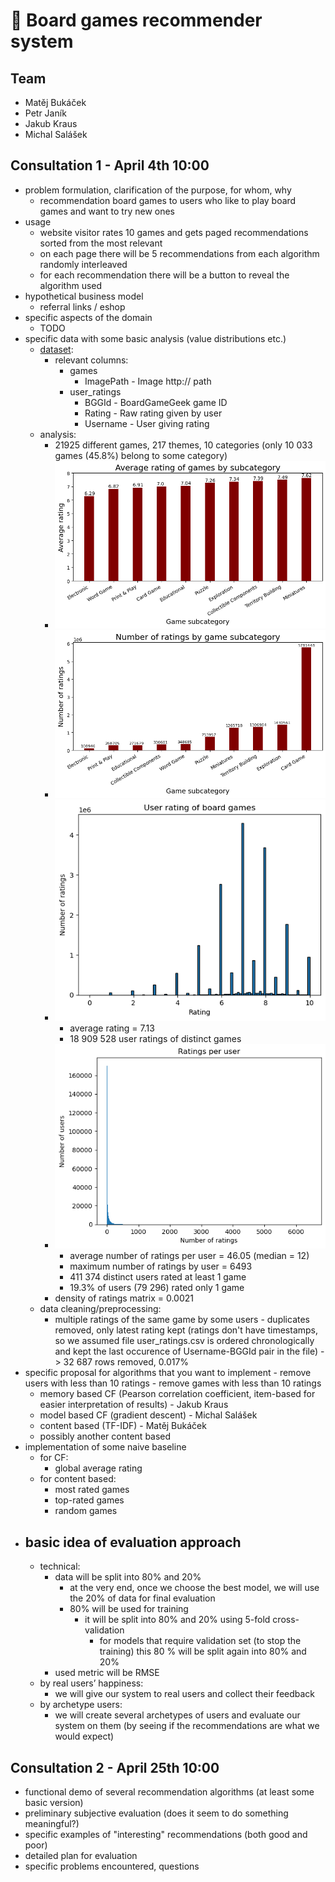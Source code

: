 # 🎲 Board games recommender system

## Team

- Matěj Bukáček
- Petr Janík
- Jakub Kraus
- Michal Salášek

## Consultation 1 - April 4th 10:00

- problem formulation, clarification of the purpose, for whom, why
	- recommendation board games to users who like to play board games and want to try new ones
- usage
	- website visitor rates 10 games and gets paged recommendations sorted from the most relevant
	- on each page there will be 5 recommendations from each algorithm randomly interleaved
	- for each recommendation there will be a button to reveal the algorithm used
- hypothetical business model
	- referral links / eshop
- specific aspects of the domain
	- TODO
- specific data with some basic analysis (value distributions etc.)
	- [dataset](https://www.kaggle.com/datasets/threnjen/board-games-database-from-boardgamegeek?select=user_ratings.csv):
		- relevant columns:
			- games
				- ImagePath - Image http:// path
			- user_ratings
				- BGGId - BoardGameGeek game ID
				- Rating - Raw rating given by user
				- Username - User giving rating
	- analysis:
		- 21925 different games, 217 themes, 10 categories (only 10 033 games (45.8%) belong to some category)
		- ![barplot](images/average_rating_by_subcategory_barplot.png)
		- ![barplot](images/number_of_ratings_by_subcategory_barplot.png)
		- ![histogram](images/ratings_values_histogram.png)
			- average rating = 7.13
			- 18 909 528 user ratings of distinct games
		- ![histogram](images/ratings_per_user_histogram.png)
			- average number of ratings per user = 46.05 (median = 12)
			- maximum number of ratings by user = 6493
			- 411 374 distinct users rated at least 1 game
			- 19.3% of users (79 296) rated only 1 game
		- density of ratings matrix = 0.0021
	- data cleaning/preprocessing:
		- multiple ratings of the same game by some users - duplicates removed, only latest rating kept (ratings don't have timestamps, so we assumed file user_ratings.csv is ordered chronologically and kept the last occurence of Username-BGGId pair in the file) -> 32 687 rows removed, 0.017%
- specific proposal for algorithms that you want to implement
		- remove users with less than 10 ratings
		- remove games with less than 10 ratings
	- memory based CF (Pearson correlation coefficient, item-based for easier interpretation of results) - Jakub Kraus
	- model based CF (gradient descent) - Michal Salášek
	- content based (TF-IDF) - Matěj Bukáček
	- possibly another content based
- implementation of some naive baseline
	- for CF:
		- global average rating
	- for content based:
		- most rated games
		- top-rated games
		- random games
- basic idea of evaluation approach
	- 
	- technical:
		- data will be split into 80% and 20%
			- at the very end, once we choose the best model, we will use the 20% of data for final evaluation
			- 80% will be used for training
				- it will be split into 80% and 20% using 5-fold cross-validation
					- for models that require validation set (to stop the training) this 80 % will be split again into
					  80% and 20%
		- used metric will be RMSE
	- by real users’ happiness:
		- we will give our system to real users and collect their feedback
	- by archetype users:
		- we will create several archetypes of users and evaluate our system on them (by seeing if the recommendations
		  are what we would expect)

## Consultation 2 - April 25th 10:00

- functional demo of several recommendation algorithms (at least some basic version)
- preliminary subjective evaluation (does it seem to do something meaningful?)
- specific examples of "interesting" recommendations (both good and poor)
- detailed plan for evaluation
- specific problems encountered, questions
